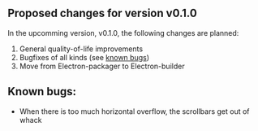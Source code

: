 ## Proposed changes for version v0.1.0
In the upcomming version, v0.1.0, the following changes are planned:
1. General quality-of-life improvements
2. Bugfixes of all kinds (see [known bugs](#known-bugs))
3. Move from Electron-packager to Electron-builder

## Known bugs:
- When there is too much horizontal overflow, the scrollbars get out of whack